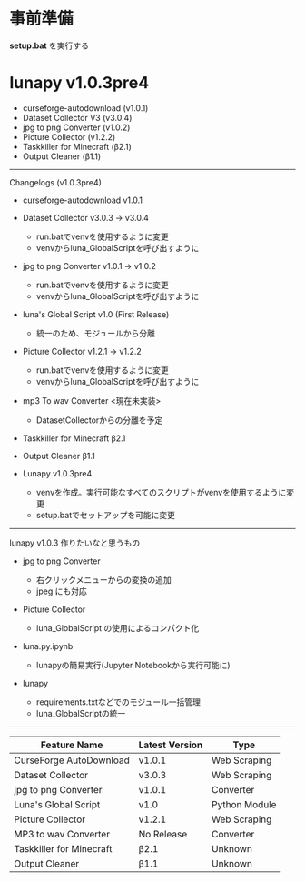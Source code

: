 # 事前準備

**setup.bat** を実行する


# lunapy v1.0.3pre4

- curseforge-autodownload (v1.0.1)
- Dataset Collector V3 (v3.0.4)
- jpg to png Converter (v1.0.2)
- Picture Collector (v1.2.2)
- Taskkiller for Minecraft (β2.1)
- Output Cleaner (β1.1)

-----------

Changelogs (v1.0.3pre4)

- curseforge-autodownload v1.0.1

- Dataset Collector v3.0.3 -> v3.0.4
  - run.batでvenvを使用するように変更
  - venvからluna_GlobalScriptを呼び出すように

- jpg to png Converter v1.0.1 -> v1.0.2
  - run.batでvenvを使用するように変更
  - venvからluna_GlobalScriptを呼び出すように

- luna's Global Script v1.0 (First Release)
  - 統一のため、モジュールから分離

- Picture Collector v1.2.1 -> v1.2.2
  - run.batでvenvを使用するように変更
  - venvからluna_GlobalScriptを呼び出すように

- mp3 To wav Converter <現在未実装>
  - DatasetCollectorからの分離を予定

- Taskkiller for Minecraft β2.1

- Output Cleaner β1.1

- Lunapy v1.0.3pre4
  - venvを作成。実行可能なすべてのスクリプトがvenvを使用するように変更
  - setup.batでセットアップを可能に変更 

-----------

lunapy v1.0.3 作りたいなと思うもの

- jpg to png Converter
  - 右クリックメニューからの変換の追加
  - jpeg にも対応

- Picture Collector
  - luna_GlobalScript の使用によるコンパクト化

- luna.py.ipynb
  - lunapyの簡易実行(Jupyter Notebookから実行可能に)
  
- lunapy
  - requirements.txtなどでのモジュール一括管理
  - luna_GlobalScriptの統一

-----------
| Feature Name | Latest Version | Type |
|---|---|---|
| CurseForge AutoDownload | v1.0.1 | Web Scraping |
| Dataset Collector | v3.0.3 | Web Scraping |
| jpg to png Converter | v1.0.1 | Converter |
| Luna's Global Script | v1.0 | Python Module |
| Picture Collector | v1.2.1 | Web Scraping |
| MP3 to wav Converter | No Release | Converter |
| Taskkiller for Minecraft | β2.1 | Unknown |
| Output Cleaner | β1.1 | Unknown | Windows |
